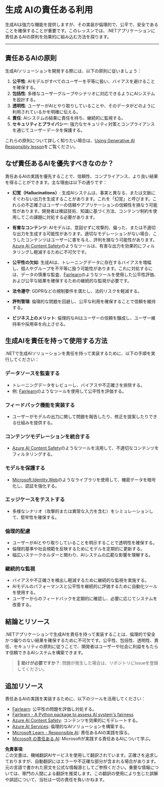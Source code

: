 # 生成 AIの責任ある利用

生成AIは強力な機能を提供しますが、その実装が倫理的で、公平で、安全であることを確保することが重要です。このレッスンでは、.NETアプリケーションに責任あるAIの原則を効果的に組み込む方法を探ります。

---

## 責任あるAIの原則

生成AIソリューションを開発する際には、以下の原則に従いましょう：

1. **公平性**: AIモデルがすべてのユーザーを平等に扱い、バイアスを避けることを確保する。
2. **包括性**: 多様なユーザーグループやシナリオに対応できるようにAIシステムを設計する。
3. **透明性**: ユーザーがAIとやり取りしていることや、そのデータがどのように利用されているかを明確に伝える。
4. **責任**: AIシステムの結果に責任を持ち、継続的に監視する。
5. **セキュリティとプライバシー**: 強力なセキュリティ対策とコンプライアンスを通じてユーザーデータを保護する。

これらの原則について詳しく知りたい場合は、[Using Generative AI Responsibly lesson](https://github.com/microsoft/generative-ai-for-beginners/tree/main/03-using-generative-ai-responsibly)をご覧ください。

## なぜ責任あるAIを優先すべきなのか？

責任あるAIの実践を優先することで、信頼性、コンプライアンス、より良い結果を得ることができます。主な理由は以下の通りです：

- **幻覚（Hallucinations）**: 生成AIシステムは、事実と異なる、または文脈にそぐわない出力を生成することがあります。これを「幻覚」と呼びます。これらの不正確さはユーザーの信頼やアプリケーションの信頼性を損なう可能性があります。開発者は検証技術、知識に基づく方法、コンテンツ制約を使用してこの課題に対処する必要があります。

- **有害なコンテンツ**: AIモデルは、意図せずに攻撃的、偏った、または不適切な出力を生成する可能性があります。適切なモデレーションがない場合、こうしたコンテンツはユーザーに害を与え、評判を損なう可能性があります。[Azure AI Content Safety](https://azure.microsoft.com/products/ai-services/ai-content-safety/)のようなツールは、有害な出力を効果的にフィルタリングし軽減するために不可欠です。

- **公平性の欠如**: 生成AIは、トレーニングデータに存在するバイアスを増幅し、個人やグループを不平等に扱う可能性があります。これに対処するには、データの慎重な監査、[Fairlearn](https://fairlearn.org/)のようなツールを使用した公平性評価、および公平な結果を確保するための継続的な監視が必要です。

- **法令遵守**: GDPRなどの規制要件を満たし、法的リスクを軽減する。

- **評判管理**: 倫理的な問題を回避し、公平な利用を確保することで信頼を維持する。

- **ビジネス上のメリット**: 倫理的なAIはユーザーの信頼を醸成し、ユーザー維持率や採用率を向上させる。

## 生成AIを責任を持って使用する方法

.NETで生成AIソリューションを責任を持って実装するために、以下の手順を実行してください：

### データソースを監査する

- トレーニングデータをレビューし、バイアスや不正確さを排除する。
- 例: [Fairlearn](https://fairlearn.org/)のようなツールを使用して公平性を評価する。

### フィードバック機能を実装する

- ユーザーがモデルの出力に関して問題を報告したり、修正を提案したりできる仕組みを提供する。

### コンテンツモデレーションを統合する

- [Azure AI Content Safety](https://azure.microsoft.com/products/ai-services/ai-content-safety/)のようなツールを活用して、不適切なコンテンツをフィルタリングする。

### モデルを保護する

- [Microsoft.Identity.Web](https://github.com/AzureAD/microsoft-identity-web)のようなライブラリを使用して、機密データを暗号化し、認証を強化する。

### エッジケースをテストする

- 多様なシナリオ（攻撃的または異常な入力を含む）をシミュレーションして、堅牢性を確保する。

### 倫理的配慮

- ユーザーがAIとやり取りしていることを明示することで透明性を確保する。
- 倫理的基準や社会規範を反映するためにモデルを定期的に更新する。
- 幅広いステークホルダーと関わり、AIシステムの広範な影響を理解する。

### 継続的な監視

- バイアスや不正確さを検出し軽減するために継続的な監視を実施する。
- AIモデルのパフォーマンスと公平性を継続的に評価するために自動化ツールを使用する。
- ユーザーからのフィードバックを定期的に確認し、必要に応じてシステムを改善する。

## 結論とリソース

.NETアプリケーションで生成AIを責任を持って実装することは、倫理的で安全かつ偏りのない結果を確保するために不可欠です。公平性、包括性、透明性、責任、セキュリティの原則に従うことで、開発者はユーザーや社会に利益をもたらす信頼できるAIシステムを構築できます。

> 🙋 **助けが必要ですか？**: 問題が発生した場合は、リポジトリにIssueを登録してください。

## 追加リソース

責任あるAIの実践を実装するために、以下のツールを活用してください：

- [Fairlearn](https://fairlearn.org/): 公平性の問題を評価し対処する。
- [Fairlearn - A Python package to assess AI system's fairness](https://techcommunity.microsoft.com/blog/educatordeveloperblog/fairlearn---a-python-package-to-assess-ai-systems-fairness/1402950)
- [Azure AI Content Safety](https://azure.microsoft.com/products/ai-services/ai-content-safety/): コンテンツを効果的にモデレートする。
- [Azure AI Services](https://azure.microsoft.com/products/cognitive-services/): 倫理的なAIソリューションを構築する。
- [Microsoft Learn - Responsible AI](https://learn.microsoft.com/training/modules/embrace-responsible-ai-principles-practices/): 責任あるAIの実践を探る。
- [Microsoft の責任ある AI](https://www.microsoft.com/ai/responsible-ai): Microsoftが実践する責任あるAIについて学ぶ。

**免責事項**:  
この文書は、機械翻訳AIサービスを使用して翻訳されています。正確さを追求しておりますが、自動翻訳にはエラーや不正確な部分が含まれる場合があります。元の言語で書かれた原文を公式な情報源としてご参照ください。重要な情報については、専門の人間による翻訳を推奨します。この翻訳の使用により生じた誤解や誤認について、当社は一切の責任を負いかねます。
